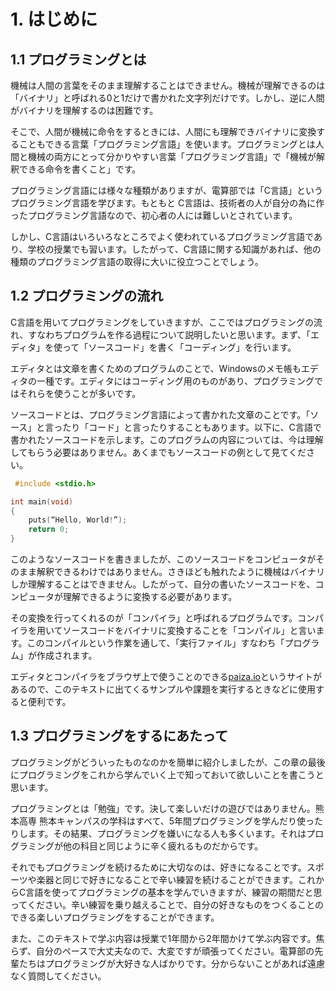 # 1. はじめに
## 1.1 プログラミングとは
機械は人間の言葉をそのまま理解することはできません。機械が理解できるのは「バイナリ」と呼ばれる0と1だけで書かれた文字列だけです。しかし、逆に人間がバイナリを理解するのは困難です。

そこで、人間が機械に命令をするときには、人間にも理解できバイナリに変換することもできる言葉「プログラミング言語」を使います。プログラミングとは人間と機械の両方にとって分かりやすい言葉「プログラミング言語」で「機械が解釈できる命令を書くこと」です。

プログラミング言語には様々な種類がありますが、電算部では「C言語」というプログラミング言語を学びます。もともと C言語は、技術者の人が自分の為に作ったプログラミング言語なので、初心者の人には難しいとされています。

しかし、C言語はいろいろなところでよく使われているプログラミング言語であり、学校の授業でも習います。したがって、C言語に関する知識があれば、他の種類のプログラミング言語の取得に大いに役立つことでしょう。

## 1.2 プログラミングの流れ
C言語を用いてプログラミングをしていきますが、ここではプログラミングの流れ、すなわちプログラムを作る過程について説明したいと思います。まず、「エディタ」を使って「ソースコード」を書く「コーディング」を行います。

エディタとは文章を書くためのプログラムのことで、Windowsのメモ帳もエディタの一種です。エディタにはコーディング用のものがあり、プログラミングではそれらを使うことが多いです。

ソースコードとは、プログラミング言語によって書かれた文章のことです。「ソース」と言ったり「コード」と言ったりすることもあります。以下に、C言語で書かれたソースコードを示します。このプログラムの内容については、今は理解してもらう必要はありません。あくまでもソースコードの例として見てください。

```c
 #include <stdio.h>

int main(void)
{
    puts(“Hello, World!”);
    return 0;
}
```

このようなソースコードを書きましたが、このソースコードをコンピュータがそのまま解釈できるわけではありません。さきほども触れたように機械はバイナリしか理解することはできません。したがって、自分の書いたソースコードを、コンピュータが理解できるように変換する必要があります。

その変換を行ってくれるのが「コンパイラ」と呼ばれるプログラムです。コンパイラを用いてソースコードをバイナリに変換することを「コンパイル」と言います。このコンパイルという作業を通して、「実行ファイル」すなわち「プログラム」が作成されます。

エディタとコンパイラをブラウザ上で使うことのできる[paiza.io](https://paiza.io/projects/new?locale=ja-jp)というサイトがあるので、このテキストに出てくるサンプルや課題を実行するときなどに使用すると便利です。

## 1.3 プログラミングをするにあたって
プログラミングがどういったものなのかを簡単に紹介しましたが、この章の最後にプログラミングをこれから学んでいく上で知っておいて欲しいことを書こうと思います。

プログラミングとは「勉強」です。決して楽しいだけの遊びではありません。熊本高専 熊本キャンパスの学科はすべて、5年間プログラミングを学んだり使ったりします。その結果、プログラミングを嫌いになる人も多くいます。それはプログラミングが他の科目と同じように辛く疲れるものだからです。

それでもプログラミングを続けるために大切なのは、好きになることです。スポーツや楽器と同じで好きになることで辛い練習を続けることができます。これからC言語を使ってプログラミングの基本を学んでいきますが、練習の期間だと思ってください。辛い練習を乗り越えることで、自分の好きなものをつくることのできる楽しいプログラミングをすることができます。

また、このテキストで学ぶ内容は授業で1年間から2年間かけて学ぶ内容です。焦らず、自分のペースで大丈夫なので、大変ですが頑張ってください。電算部の先輩たちはプログラミングが大好きな人ばかりです。分からないことがあれば遠慮なく質問してください。